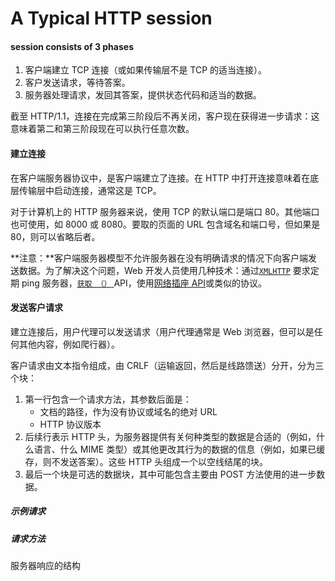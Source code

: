 # A Typical HTTP session

#### session consists of 3 phases

1. 客户端建立 TCP 连接（或如果传输层不是 TCP 的适当连接）。
2. 客户发送请求，等待答案。
3. 服务器处理请求，发回其答案，提供状态代码和适当的数据。

截至 HTTP/1.1，连接在完成第三阶段后不再关闭，客户现在获得进一步请求：这意味着第二和第三阶段现在可以执行任意次数。

#### 建立连接

在客户端服务器协议中，是客户端建立了连接。在 HTTP 中打开连接意味着在底层传输层中启动连接，通常这是 TCP。

对于计算机上的 HTTP 服务器来说，使用 TCP 的默认端口是端口 80。其他端口也可使用，如 8000 或 8080。要取的页面的 URL 包含域名和端口号，但如果是 80，则可以省略后者。

**注意：**客户端服务器模型不允许服务器在没有明确请求的情况下向客户端发送数据。为了解决这个问题，Web 开发人员使用几种技术：通过[`XMLHTTP`](https://developer.mozilla.org/en-US/docs/Web/API/XMLHttpRequest) 要求定期 ping 服务器，[`获取 （）` ](https://developer.mozilla.org/en-US/docs/Web/API/fetch)API，使用[网络插座 API](https://developer.mozilla.org/en-US/docs/Web/API/WebSockets_API)或类似的协议。



#### 发送客户请求

建立连接后，用户代理可以发送请求（用户代理通常是 Web 浏览器，但可以是任何其他内容，例如爬行器）。

客户请求由文本指令组成，由 CRLF（运输返回，然后是线路馈送）分开，分为三个块：

1. 第一行包含一个请求方法，其参数后面是：
   - 文档的路径，作为没有协议或域名的绝对 URL
   - HTTP 协议版本
2. 后续行表示 HTTP 头，为服务器提供有关何种类型的数据是合适的（例如，什么语言、什么 MIME 类型）或其他更改其行为的数据的信息（例如，如果已缓存，则不发送答案）。这些 HTTP 头组成一个以空线结尾的块。
3. 最后一个块是可选的数据块，其中可能包含主要由 POST 方法使用的进一步数据。



##### 示例请求

##### 请求方法

服务器响应的结构